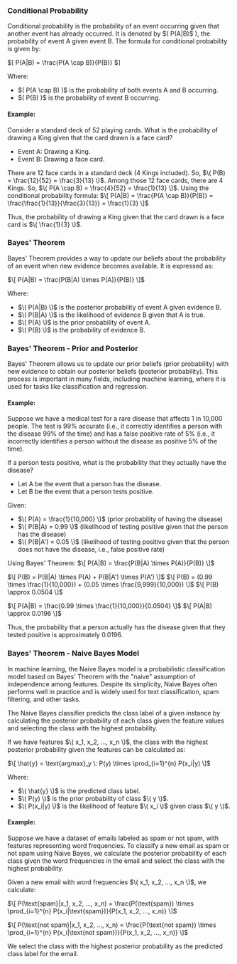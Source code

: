 ### Conditional Probability

Conditional probability is the probability of an event occurring given that another event has already occurred. It is denoted by \$( P(A|B)$ \), the probability of event A given event B. The formula for conditional probability is given by:

\$[ P(A|B) = \frac{P(A \cap B)}{P(B)} $\]

Where:
- \$( P(A \cap B) \)$ is the probability of both events A and B occurring.
- \$( P(B) \)$ is the probability of event B occurring.

#### Example:

Consider a standard deck of 52 playing cards. What is the probability of drawing a King given that the card drawn is a face card?

- Event A: Drawing a King.
- Event B: Drawing a face card.

There are 12 face cards in a standard deck (4 Kings included). So, $\( P(B) = \frac{12}{52} = \frac{3}{13} \)$.
Among those 12 face cards, there are 4 Kings. So, $\( P(A \cap B) = \frac{4}{52} = \frac{1}{13} \)$.
Using the conditional probability formula:
$\[ P(A|B) = \frac{P(A \cap B)}{P(B)} = \frac{\frac{1}{13}}{\frac{3}{13}} = \frac{1}{3} \]$

Thus, the probability of drawing a King given that the card drawn is a face card is $\( \frac{1}{3} \)$.

### Bayes' Theorem

Bayes' Theorem provides a way to update our beliefs about the probability of an event when new evidence becomes available. It is expressed as:

$\[ P(A|B) = \frac{P(B|A) \times P(A)}{P(B)} \]$

Where:
- $\( P(A|B) \)$ is the posterior probability of event A given evidence B.
- $\( P(B|A) \)$ is the likelihood of evidence B given that A is true.
- $\( P(A) \)$ is the prior probability of event A.
- $\( P(B) \)$ is the probability of evidence B.

### Bayes' Theorem - Prior and Posterior

Bayes' Theorem allows us to update our prior beliefs (prior probability) with new evidence to obtain our posterior beliefs (posterior probability). This process is important in many fields, including machine learning, where it is used for tasks like classification and regression.

#### Example:

Suppose we have a medical test for a rare disease that affects 1 in 10,000 people. The test is 99% accurate (i.e., it correctly identifies a person with the disease 99% of the time) and has a false positive rate of 5% (i.e., it incorrectly identifies a person without the disease as positive 5% of the time). 

If a person tests positive, what is the probability that they actually have the disease?

- Let A be the event that a person has the disease.
- Let B be the event that a person tests positive.

Given:
- $\( P(A) = \frac{1}{10,000} \)$ (prior probability of having the disease)
- $\( P(B|A) = 0.99 \)$ (likelihood of testing positive given that the person has the disease)
- $\( P(B|A') = 0.05 \)$ (likelihood of testing positive given that the person does not have the disease, i.e., false positive rate)

Using Bayes' Theorem:
$\[ P(A|B) = \frac{P(B|A) \times P(A)}{P(B)} \]$

$\[ P(B) = P(B|A) \times P(A) + P(B|A') \times P(A') \]$
$\[ P(B) = (0.99 \times \frac{1}{10,000}) + (0.05 \times \frac{9,999}{10,000}) \]$
$\[ P(B) \approx 0.0504 \]$

$\[ P(A|B) = \frac{0.99 \times \frac{1}{10,000}}{0.0504} \]$
$\[ P(A|B) \approx 0.0196 \]$

Thus, the probability that a person actually has the disease given that they tested positive is approximately 0.0196.

### Bayes' Theorem - Naive Bayes Model

In machine learning, the Naive Bayes model is a probabilistic classification model based on Bayes' Theorem with the "naive" assumption of independence among features. Despite its simplicity, Naive Bayes often performs well in practice and is widely used for text classification, spam filtering, and other tasks.

The Naive Bayes classifier predicts the class label of a given instance by calculating the posterior probability of each class given the feature values and selecting the class with the highest probability.

If we have features $\( x_1, x_2, ..., x_n \)$, the class with the highest posterior probability given the features can be calculated as:

$\[ \hat{y} = \text{argmax}_y \: P(y) \times \prod_{i=1}^{n} P(x_i|y) \]$

Where:
- $\( \hat{y} \)$ is the predicted class label.
- $\( P(y) \)$ is the prior probability of class $\( y \)$.
- $\( P(x_i|y) \)$ is the likelihood of feature $\( x_i \)$ given class $\( y \)$.

#### Example:

Suppose we have a dataset of emails labeled as spam or not spam, with features representing word frequencies. To classify a new email as spam or not spam using Naive Bayes, we calculate the posterior probability of each class given the word frequencies in the email and select the class with the highest probability.

Given a new email with word frequencies $\( x_1, x_2, ..., x_n \)$, we calculate:

$\[ P(\text{spam}|x_1, x_2, ..., x_n) = \frac{P(\text{spam}) \times \prod_{i=1}^{n} P(x_i|\text{spam})}{P(x_1, x_2, ..., x_n)} \]$

$\[ P(\text{not spam}|x_1, x_2, ..., x_n) = \frac{P(\text{not spam}) \times \prod_{i=1}^{n} P(x_i|\text{not spam})}{P(x_1, x_2, ..., x_n)} \]$

We select the class with the highest posterior probability as the predicted class label for the email.

